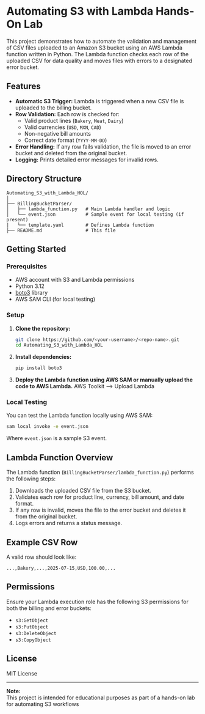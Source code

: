# Automating S3 with Lambda Hands-On Lab

This project demonstrates how to automate the validation and management of CSV files uploaded to an Amazon S3 bucket using an AWS Lambda function written in Python. The Lambda function checks each row of the uploaded CSV for data quality and moves files with errors to a designated error bucket.

## Features

- **Automatic S3 Trigger:** Lambda is triggered when a new CSV file is uploaded to the billing bucket.
- **Row Validation:** Each row is checked for:
  - Valid product lines (`Bakery`, `Meat`, `Dairy`)
  - Valid currencies (`USD`, `MXN`, `CAD`)
  - Non-negative bill amounts
  - Correct date format (`YYYY-MM-DD`)
- **Error Handling:** If any row fails validation, the file is moved to an error bucket and deleted from the original bucket.
- **Logging:** Prints detailed error messages for invalid rows.

## Directory Structure

```
Automating_S3_with_Lambda_HOL/
│
├── BillingBucketParser/
│   ├── lambda_function.py   # Main Lambda handler and logic
│   └── event.json           # Sample event for local testing (if present)
|   └── template.yaml        # Defines Lambda function
├── README.md                # This file
```

## Getting Started

### Prerequisites

- AWS account with S3 and Lambda permissions
- Python 3.12
- [boto3](https://boto3.amazonaws.com/v1/documentation/api/latest/index.html) library
- AWS SAM CLI (for local testing)

### Setup

1. **Clone the repository:**
    ```bash
    git clone https://github.com/<your-username>/<repo-name>.git
    cd Automating_S3_with_Lambda_HOL
    ```

2. **Install dependencies:**
    ```bash
    pip install boto3
    ```

3. **Deploy the Lambda function using AWS SAM or manually upload the code to AWS Lambda.**
   AWS Toolkit --> Upload Lambda

### Local Testing

You can test the Lambda function locally using AWS SAM:

```bash
sam local invoke -e event.json
```

Where `event.json` is a sample S3 event.

## Lambda Function Overview

The Lambda function (`BillingBucketParser/lambda_function.py`) performs the following steps:

1. Downloads the uploaded CSV file from the S3 bucket.
2. Validates each row for product line, currency, bill amount, and date format.
3. If any row is invalid, moves the file to the error bucket and deletes it from the original bucket.
4. Logs errors and returns a status message.

## Example CSV Row

A valid row should look like:

```
...,Bakery,...,2025-07-15,USD,100.00,...
```

## Permissions

Ensure your Lambda execution role has the following S3 permissions for both the billing and error buckets:

- `s3:GetObject`
- `s3:PutObject`
- `s3:DeleteObject`
- `s3:CopyObject`

## License

MIT License

---

**Note:**  
This project is intended for educational purposes as part of a hands-on lab for automating S3 workflows
